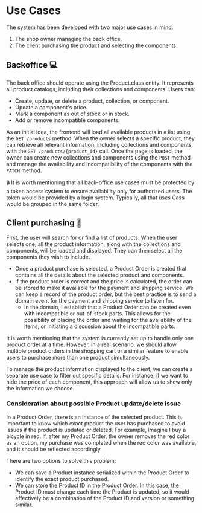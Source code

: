 # Use Cases
The system has been developed with two major use cases in mind:
1. The shop owner managing the back office.
2. The client purchasing the product and selecting the components.

## Backoffice 💻
The back office should operate using the Product.class entity. It represents all product catalogs, including their collections and components. Users can:
* Create, update, or delete a product, collection, or component.
* Update a component's price.
* Mark a component as out of stock or in stock.
* Add or remove incompatible components.

As an initial idea, the frontend will load all available products in a list using the `GET /products` method. When the owner selects a specific product, they can retrieve all relevant information, including collections and components, with the `GET /products/{product_id}` call. Once the page is loaded, the owner can create new collections and components using the `POST` method and manage the availability and incompatibility of the components with the `PATCH` method.

🔒 It is worth mentioning that all back-office use cases must be protected by a token access system to ensure availability only for authorized users. The token would be provided by a login system. Typically, all that uses Cass would be grouped in the same folder.

## Client purchasing 🛒
First, the user will search for or find a list of products. When the user selects one, all the product information, along with the collections and components, will be loaded and displayed. They can then select all the components they wish to include.
* Once a product purchase is selected, a Product Order is created that contains all the details about the selected product and components.
* If the product order is correct and the price is calculated, the order can be stored to make it available for the payment and shipping service. We can keep a record of the product order, but the best practice is to send a domain event for the payment and shipping service to listen for.
  * In the domain, I establish that a Product Order can be created even with incompatible or out-of-stock parts. This allows for the possibility of placing the order and waiting for the availability of the items, or initiating a discussion about the incompatible parts.

It is worth mentioning that the system is currently set up to handle only one product order at a time. However, in a real scenario, we should allow multiple product orders in the shopping cart or a similar feature to enable users to purchase more than one product simultaneously.

To manage the product information displayed to the client, we can create a separate use case to filter out specific details. For instance, if we want to hide the price of each component, this approach will allow us to show only the information we choose.

### Consideration about possible Product update/delete issue
In a Product Order, there is an instance of the selected product. This is important to know which exact product the user has purchased to avoid issues if the product is updated or deleted. For example, imagine I buy a bicycle in red. If, after my Product Order, the owner removes the red color as an option, my purchase was completed when the red color was available, and it should be reflected accordingly.

There are two options to solve this problem:
* We can save a Product instance serialized within the Product Order to identify the exact product purchased.
* We can store the Product ID in the Product Order. In this case, the Product ID must change each time the Product is updated, so it would effectively be a combination of the Product ID and version or something similar.
